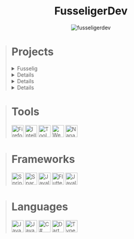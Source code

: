 <h1 align="center">FusseligerDev</h1>

<p align="center"><img src="https://komarev.com/ghpvc/?username=fusseligerdev&label=Profile%20views&color=0e75b6&style=flat" alt="fusseligerdev" /></p>

<blockquote>
    <h1>Projects</h1>
    <details>
        <summary>Fusselig</summary>
        <blockquote>
            <img src="https://avatars.githubusercontent.com/u/108151892" width="100"/>
            <br/>
            <p>Organization that is focused on efficiency and performance<p/>
            <a href="https://github.com/Fusselig">Github<a/>
        <blockquote/>
    </details>
    <details>
        <summary>FusseligesMinecraft</summary>
        <blockquote>
            <img src="https://avatars.githubusercontent.com/u/141565941" width="100"/>
            <br/>
            <p>Sub organization of Fusselig, for Minecraft specific projects<p/>
            <a href="https://github.com/FusseligesMinecraft">Github<a/>
        <blockquote/>
    </details>
    <details>
        <summary>Evil</summary>
        <blockquote>
            <img src="https://avatars.githubusercontent.com/u/127209427" width="100"/>
            <br/>
            <p>Minecraft bot mainly for kaboom.pw clones<p/>
            <a href="https://github.com/EvilDevelopment">Github<a/>
        <blockquote/>
    </details>
    <details>
        <summary>TLSChat</summary>
        <blockquote>
            <img src="https://avatars.githubusercontent.com/u/145573956" width="100"/>
            <br/>
            <p>Secure, fast and scaleable chat platform<p/>
            <a href="https://tls.chat">Website<a/>
            <a href="https://github.com/TLSChat">Github<a/>
        <blockquote/>
    </details>
</blockquote>

<blockquote>
    <h1>Tools</h1>
    <img alt="Firefox" width="32" src="https://github.com/user-attachments/assets/3fc363fe-90bb-4c76-8c15-7825168a7ce0"/>
    <img alt="IntelliJ" width="32" src="https://github.com/user-attachments/assets/6d9fd039-7196-42b5-953f-5cf54e1434ff"/>
    <img alt="Toolbox" width="32" src="https://github.com/user-attachments/assets/2128f6db-cd56-4ea1-b336-aafac0f91ea1"/>
    <img alt="WebStorm" width="32" src="https://github.com/user-attachments/assets/5a93e2a1-a01f-465d-9d89-9852aa47050f"/>
    <img alt="NanaZip" width="32" src="https://github.com/user-attachments/assets/bf8f46df-4dfe-4c01-8d92-d45b068b62c3"/>
</blockquote>

<blockquote>
    <h1>Frameworks</h1>
    <img alt="Springboot" width="32" src="https://github.com/user-attachments/assets/d12afce1-fa2b-46c0-987a-ea396d97a5be"/>
    <img alt="Spark" width="32" src="https://github.com/user-attachments/assets/8d7378e6-30c6-44a1-9d86-914a153007f1"/>
    <img alt="Javalin" width="32" src="https://github.com/user-attachments/assets/44d981c8-7a00-45a9-8d19-d3d39dd53cb3"/>
    <img alt="Flutter" width="32" src="https://github.com/user-attachments/assets/459336c7-71cd-44a5-a100-378cf84f8d54"/>
    <img alt="Javalin" width="32" src="https://github.com/user-attachments/assets/7406feb0-999b-4c9e-a9c9-c0ca0e302a6a"/>
</blockquote>

<blockquote>
    <h1>Languages</h1>
    <img alt="Java" width="32" src="https://github.com/user-attachments/assets/209287b0-461a-42c7-b69f-d050b5529d6f"/>
    <img alt="Javascript" width="32" src="https://github.com/user-attachments/assets/53705257-7de0-4873-b765-d6d7181485e2"/>
    <img alt="C#" width="32" src="https://github.com/user-attachments/assets/e5f0f6b5-779c-4b17-a837-4778c0bbeb8a"/>
    <img alt="Dart" width="32" src="https://github.com/user-attachments/assets/25c504c9-66ee-44a6-8a28-ff728451c947"/>
    <img alt="Typescript" width="32" src="https://github.com/user-attachments/assets/0646586f-9473-4830-a3af-8025d88c3789"/>
</blockquote>
